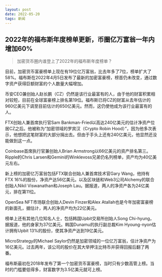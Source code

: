 ```yaml
---
layout: post
date: 2022-05-20
tags: 新闻
---
```



## 2022年的福布斯年度榜单更新，币圈亿万富翁一年内增加60%

> 加密货币圈内谁登上了2022年的福布斯年度榜单？


目前，加密货币富豪榜单上现在有19位亿万富翁，比去年多了7位，榜单扩大了58%。福布斯在2022年4月5日发布了最新的加密富豪榜，榜首仍未改变，通过数字资产获得巨额财富的个人数量大幅增加。

币安CEO兼创始人赵长鹏（CZ）仍然是该行业最富有的人，由于他的财富积累相对较短，目前在全球富豪榜上排名第19位。福布斯已将CZ的财富从去年估计的960亿美元下调至目前估计的650亿美元。然而，这仍使他成为该行业最富有的人。

FTX创始人兼首席执行官Sam Bankman-Fried以高达240亿美元的估计净资产位居CZ之后。他被称为“加密领域的罗宾汉（Crypto Robin Hood）”，因为他多次表示，他想把这笔财富的大部分捐出去。但由于手头上还有240亿美元，他显然还没能做到这一点。

Coinbase首席执行官兼创始人Brian Armstrong以66亿美元的资产排名第三。Ripple的Chris Larsen和Gemini的Winklevoss兄弟仍名列榜单，资产均为40亿美元左右。

新上榜的加密亿万富翁包括FTX联合创始人兼首席技术官Gary Wang，他持有FTX 16%的股份，净资产达56亿美元。以及区块链和Web3公司Alchemy的联合创始人Nikil Viswanathan和Joseph Lau。据报道，两人的净资产各为24亿美元，排在第11位。

OpenSea NFT市场联合创始人Devin Finzer和Alex Atallah也是今年加密富豪榜的新面孔，据估计，两人的净资产均为22亿美元。

榜单上还有其他几位知名人士，包括韩国Upbit交易所创始人Song Chi-hyung，据报道，他的身家为37亿美元。韩国Dunamu的执行副总裁Kim Hyoung-nyon估计拥有Upbit 13%的股份，使其净资产达到19亿美元。

MicroStrategy的Michael Saylor仍然是加密领域的一位亿万富翁，估计净资产为16亿美元。过去两年，该公司的股价在其大举押注比特币并获得回报后翻了两番。

福布斯最初在2018年发布了第一个加密货币富豪榜，当时只有少数高管上榜。当时的门槛要低得多，财富数字为3.5亿美元就可上榜。